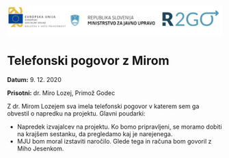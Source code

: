 ![](logos.png)

# Telefonski pogovor z Mirom

**Datum:** 9. 12. 2020

**Prisotni:** dr. Miro Lozej, Primož Godec

Z dr. Mirom Lozejem sva imela telefonski pogovor v katerem sem ga obvestil o napredku na projektu. Glavni poudarki:
- Napredek izvajalcev na projektu. Ko bomo pripravljeni, se moramo dobiti na krajšem sestanku, da pregledamo kaj je narejenega.
- MJU bom moral izstaviti naročilo. Glede tega in računa bom govoril z Miho Jesenkom.

